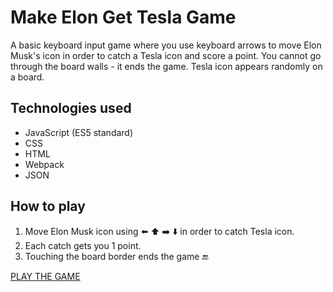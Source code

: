 # Make Elon Get Tesla Game

A basic keyboard input game where you use keyboard arrows to move Elon Musk's icon in order to catch a Tesla icon and score a point. 
You cannot go through the board walls - it ends the game.
Tesla icon appears randomly on a board.

## Technologies used

* JavaScript (ES5 standard)
* CSS
* HTML
* Webpack
* JSON

## How to play

1. Move Elon Musk icon using :arrow_left: :arrow_up: :arrow_right: :arrow_down: in order to catch Tesla icon.
2. Each catch gets you 1 point.
3. Touching the board border ends the game :end:

[PLAY THE GAME](https://oliwiah.github.io/Make_Elon_Get_Tesla_Game/)
